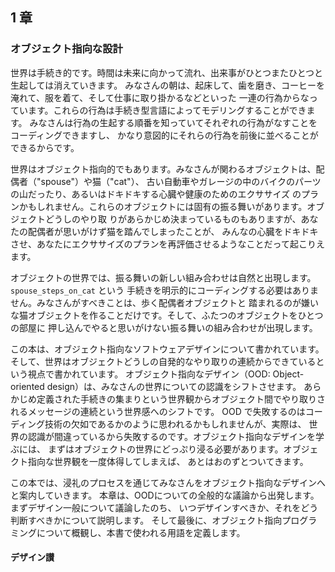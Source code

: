 ## 1 章

### オブジェクト指向な設計


世界は手続き的です。時間は未来に向かって流れ、出来事がひとつまたひとつと生起しては消えていきます。
みなさんの朝は、起床して、歯を磨き、コーヒーを淹れて、服を着て、そして仕事に取り掛かるなどといった
一連の行為からなっています。これらの行為は手続き型言語によってモデリングすることができます。
みなさんは行為の生起する順番を知っていてそれぞれの行為がなすことをコーディングできますし、
かなり意図的にそれらの行為を前後に並べることができるからです。

世界はオブジェクト指向的でもあります。みなさんが関わるオブジェクトは、配偶者（"spouse"）や猫（"cat"）、
古い自動車やガレージの中のバイクのパーツの山だったり、あるいはドキドキする心臓や健康のためのエクササイズ
のプランかもしれません。これらのオブジェクトには固有の振る舞いがあります。オブジェクトどうしのやり取
りがあらかじめ決まっているものもありますが、あなたの配偶者が思いがけず猫を踏んでしまったことが、
みんなの心臓をドキドキさせ、あなたにエクササイズのプランを再評価させるようなことだって起こりえます。

オブジェクトの世界では、振る舞いの新しい組み合わせは自然と出現します。`spouse_steps_on_cat` という
手続きを明示的にコーディングする必要はありません。みなさんがすべきことは、歩く配偶者オブジェクトと
踏まれるのが嫌いな猫オブジェクトを作ることだけです。そして、ふたつのオブジェクトをひとつの部屋に
押し込んでやると思いがけない振る舞いの組み合わせが出現します。

この本は、オブジェクト指向なソフトウェアデザインについて書かれています。
そして、世界はオブジェクトどうしの自発的なやり取りの連続からできているという視点で書かれています。
オブジェクト指向なデザイン（OOD: Object-oriented design）は、みなさんの世界についての認識をシフトさせます。
あらかじめ定義された手続きの集まりという世界観からオブジェクト間でやり取りされるメッセージの連続という世界感へのシフトです。
OOD で失敗するのはコーディング技術の欠如であるかのように思われるかもしれませんが、実際は、
世界の認識が間違っているから失敗するのです。オブジェクト指向なデザインを学ぶには、
まずはオブジェクトの世界にどっぷり浸る必要があります。オブジェクト指向な世界観を一度体得してしまえば、
あとはおのずとついてきます。

この本では、浸礼のプロセスを通じてみなさんをオブジェクト指向なデザインへと案内していきます。
本章は、OODについての全般的な議論から出発します。まずデザイン一般について議論したのち、
いつデザインすべきか、それをどう判断すべきかについて説明します。
そして最後に、オブジェクト指向プログラミングについて概観し、本書で使われる用語を定義します。

#### デザイン讃


